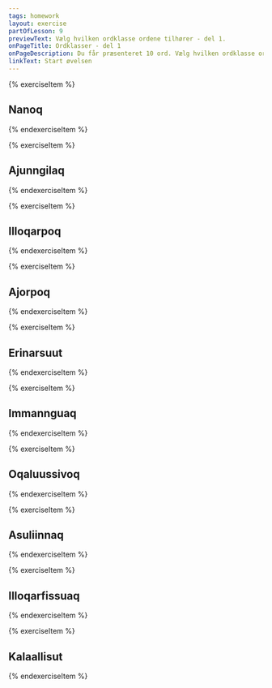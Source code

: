 ```yaml
---
tags: homework
layout: exercise
partOfLesson: 9
previewText: Vælg hvilken ordklasse ordene tilhører - del 1.
onPageTitle: Ordklasser - del 1
onPageDescription: Du får præsenteret 10 ord. Vælg hvilken ordklasse ordet tilhører. Tip! Kig på ordets endelse.
linkText: Start øvelsen
---
```


{% exerciseItem %}

<audio-player data-file="nature/nature 05.mp3"></audio-player>

## Nanoq

<multi-choice data-label="Suua?" data-type="radio" data-random="false" data-options="Småord, Navneord, Udsagnsord" data-validation="2"></multi-choice>
<single-input data-label="Nutseruk" ></single-input>
<feedback-message data-content="Nanoq betyder isbjørn."></feedback-message>
{% endexerciseItem %}

{% exerciseItem %}

<audio-player data-file="course/ajunngilaq.mp3"></audio-player>

## Ajunngilaq

<multi-choice data-label="Suua?" data-type="radio" data-random="false" data-options="Småord, Navneord, Udsagnsord" data-validation="3"></multi-choice>
<single-input data-label="Nutseruk" ></single-input>
<feedback-message data-content="Ajunngilaq betyder: Det er godt/ok"></feedback-message>
{% endexerciseItem %}

{% exerciseItem %}

## Illoqarpoq

<multi-choice data-label="Suua?" data-type="radio" data-random="false" data-options="Småord, Navneord, Udsagnsord" data-validation="3"></multi-choice>
<single-input data-label="Nutseruk" ></single-input>
<feedback-message data-content="Illoqarpoq betyder: Der er huse/han har et hus"></feedback-message>
{% endexerciseItem %}

{% exerciseItem %}

<audio-player data-file="course/ajorpoq.mp3"></audio-player>

## Ajorpoq

<multi-choice data-label="Suua?" data-type="radio" data-random="false" data-options="Småord, Navneord, Udsagnsord" data-validation="3"></multi-choice>
<single-input data-label="Nutseruk" ></single-input>
<feedback-message data-content="Ajorpoq betyder: Det er dårligt/forkert"></feedback-message>
{% endexerciseItem %}

{% exerciseItem %}

<audio-player data-file="song and prayer/songs 02.mp3"></audio-player>

## Erinarsuut

<multi-choice data-label="Suua?" data-type="radio" data-random="false" data-options="Småord, Navneord, Udsagnsord" data-validation="2"></multi-choice>
<single-input data-label="Nutseruk" ></single-input>
<feedback-message data-content="Erinarsuut betyder sang"></feedback-message>
{% endexerciseItem %}

{% exerciseItem %}

## Immannguaq

<multi-choice data-label="Suua?" data-type="radio" data-random="false" data-options="Småord, Navneord, Udsagnsord" data-validation="1"></multi-choice>
<single-input data-label="Nutseruk" ></single-input>
<feedback-message data-content="Immannguaq betyder lidt"></feedback-message>
{% endexerciseItem %}

{% exerciseItem %}

## Oqaluussivoq
<multi-choice data-label="Suua?" data-type="radio" data-random="false" data-options="Småord, Navneord, Udsagnsord" data-validation="3"></multi-choice>
<single-input data-label="Nutseruk" ></single-input>
<feedback-message data-content="Oqaluussivoq betyder: Han forkynder"></feedback-message>
{% endexerciseItem %}

{% exerciseItem %}

## Asuliinnaq

<multi-choice data-label="Suua?" data-type="radio" data-random="false" data-options="Småord, Navneord, Udsagnsord" data-validation="1"></multi-choice>
<single-input data-label="Nutseruk" ></single-input>
<feedback-message data-content="Asuliinnaq betyder: Bare for sjov/til ingen nytte/for en sikkerheds skyld"></feedback-message>
{% endexerciseItem %}

{% exerciseItem %}

## Illoqarfissuaq

<multi-choice data-label="Suua?" data-type="radio" data-random="false" data-options="Småord, Navneord, Udsagnsord" data-validation="2"></multi-choice>
<single-input data-label="Nutseruk" ></single-input>
<feedback-message data-content="Illoqarfissuaq betyder: Storby/en stor by"></feedback-message>
{% endexerciseItem %}

{% exerciseItem %}

<audio-player data-file="language/languages 02.mp3"></audio-player>

## Kalaallisut

<multi-choice data-label="Suua?" data-type="radio" data-random="false" data-options="Småord, Navneord, Udsagnsord" data-validation="2"></multi-choice>
<single-input data-label="Nutseruk" ></single-input>
<feedback-message data-content="Kalaallisut betyder grønlandsk"></feedback-message>
{% endexerciseItem %}
